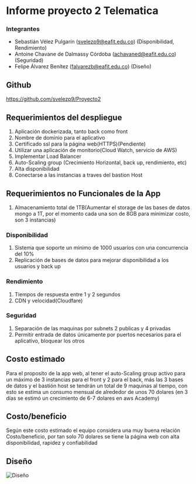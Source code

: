 # Informe proyecto 2 Telematica
### Integrantes
  - Sebastián Vélez Pulgarín (svelezp9@eafit.edu.co) (Disponibilidad, Rendimiento)
  - Antoine Chavane de Dalmassy Córdoba (achavaned@eafit.edu.co) (Seguridad)
  - Felipe Álvarez Benítez (falvarezb@eafit.edu.co) (Diseño)
## Github
https://github.com/svelezp9/Proyecto2
## Requerimientos del despliegue
1) Aplicación dockerizada, tanto back como front
2) Nombre de dominio para el aplicativo
3) Certificado ssl para la página web(HTTPS)(Pendiente)
4) Utilizar una aplicación de monitorio(Cloud Watch, servicio de AWS)
5) Implementar Load Balancer
6) Auto-Scaling group (Crecimiento Horizontal, back up, rendimiento, etc)
7) Alta disponibilidad
8) Conectarse a las instancias a traves del bastion Host
## Requerimientos no Funcionales de la App
1) Almacenamiento total de 1TB(Aumentar el storage de las bases de datos mongo a 1T, por el momento cada una son de 8GB para minimizar costo, son 3 instancias)
### Disponibilidad
1) Sistema que soporte un minimo de 1000 usuarios con una concurrencia del 10%
2)  Replicación de bases de datos para mejorar disponibilidad a los usuarios y back up
### Rendimiento
1) Tiempos de respuesta entre 1 y 2 segundos
2) CDN y velocidad(Cloudfare)
### Seguridad
1) Separación de las maquinas por subnets 2 publicas y 4 privadas
2) Permitir entrada de datos únicamente por puertos necesarios para el aplicativo, bloquear los otros
## Costo estimado
Para el proposito de la app web, al tener el auto-Scaling group activo para un máximo de 3 instancias para el front y 2 para el back, más las 3 bases de datos y el bastión host se tendrán un total de 9 maquinas al tiempo,
con esto se estima un consumo mensual de alrededor de unos 70 dolares (en 3 días se estimó un crecimiento de 6-7 dolares en aws Academy)
## Costo/beneficio
Según este costo estimado el equipo considera una muy buena relación Costo/beneficio, por tan solo 70 dolares se tiene la página web con alta disponibilidad, rapidez y confiabilidad
## Diseño
![Diseño](https://user-images.githubusercontent.com/73863024/168914275-f678bc54-697d-4a06-87f6-b2a2058f0054.jpeg)
